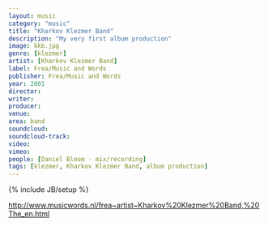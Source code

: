 ```yaml
---
layout: music
category: "music"
title: "Kharkov Klezmer Band"
description: "My very first album production"
image: kkb.jpg
genre: [klezmer]
artist: [Kharkov Klezmer Band]
label: Frea/Music and Words
publisher: Frea/Music and Words
year: 2001
director: 
writer: 
producer: 
venue: 
area: band
soundcloud: 
soundcloud-track: 
video: 
vimeo: 
people: [Daniel Bloom - mix/recording]
tags: [klezmer, Kharkov Klezmer Band, album production]
---
```

{% include JB/setup %}

http://www.musicwords.nl/frea~artist~Kharkov%20Klezmer%20Band,%20The_en.html
